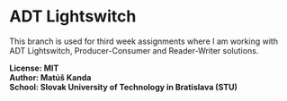 # ADT Lightswitch
This branch is used for third week assignments where 
I am working with ADT Lightswitch, Producer-Consumer and 
Reader-Writer solutions.



**License: MIT\
Author: Matúš Kanda\
School: Slovak University of Technology in Bratislava (STU)**

